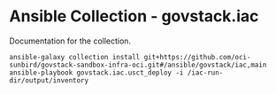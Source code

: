 # Ansible Collection - govstack.iac

Documentation for the collection.

```
ansible-galaxy collection install git+https://github.com/oci-sunbird/govstack-sandbox-infra-oci.git#/ansible/govstack/iac,main
ansible-playbook govstack.iac.usct_deploy -i /iac-run-dir/output/inventory

```